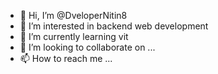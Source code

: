 - 👋 Hi, I’m @DveloperNitin8
- 👀 I’m interested in backend web development
- 🌱 I’m currently learning vit
- 💞️ I’m looking to collaborate on ...
- 📫 How to reach me ...

<!---
DveloperNitin8/DveloperNitin8 is a ✨ special ✨ repository because its `README.md` (this file) appears on your GitHub profile.
You can click the Preview link to take a look at your changes.
--->
